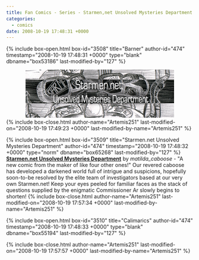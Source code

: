 ```yaml
---
title: Fan Comics - Series - Starmen,net Unsolved Mysteries Department
categories:
  - comics
date: 2008-10-19 17:48:31 +0000
---
```

{% include box-open.html box-id="3508" title="Barner" author-id="474" timestamp="2008-10-19 17:48:31 +0000" type="blank" dbname="box53186" last-modified-by="127" %}
<center>
<img src="/comics/series/unsolvedmyst/unsolvedmystbanner.jpg" />
</center>
{% include box-close.html author-name="Artemis251" last-modified-on="2008-10-19 17:49:23 +0000" last-modified-by-name="Artemis251" %}

{% include box-open.html box-id="3509" title="Starmen.net Unsolved Mysteries Department" author-id="474" timestamp="2008-10-19 17:48:32 +0000" type="norm" dbname="box65268" last-modified-by="127" %}
<b><u>Starmen.net Unsolved Mysteries Department</u></b> by <i>matilda_caboose</i> - "A new comic from the maker of like four other ones!" Our revered caboose has developed a darkened world full of intrigue and suspicions, hopefully soon-to-be resolved by the elite team of investigators based at our very own Starmen.net! Keep your eyes peeled for familiar faces as the stack of questions supplied by the enigmatic Commissioner Ar slowly begins to shorten!
{% include box-close.html author-name="Artemis251" last-modified-on="2008-10-19 17:57:34 +0000" last-modified-by-name="Artemis251" %}

{% include box-open.html box-id="3510" title="Calimarics" author-id="474" timestamp="2008-10-19 17:48:33 +0000" type="blank" dbname="box55194" last-modified-by="127" %}
<center><navigator search="`Content` LIKE 'SUMD%'" display="no" quantity="50" section="description" /><displaytor mode="list" /></center>
{% include box-close.html author-name="Artemis251" last-modified-on="2008-10-19 17:57:57 +0000" last-modified-by-name="Artemis251" %}
